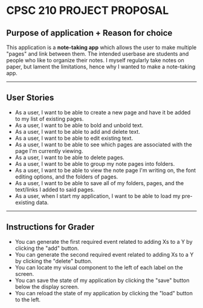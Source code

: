 # CPSC 210 PROJECT PROPOSAL

## Purpose of application + Reason for choice

This application is a **note-taking app** which allows the user to make multiple "pages" and link between
them. The intended userbase are students and people who like to organize their notes. I myself regularly
take notes on paper, but lament the limitations, hence why I wanted to make a note-taking app.

---
## User Stories

- As a user, I want to be able to create a new page and have it be added to my list of existing pages.
- As a user, I want to be able to bold and unbold text.
- As a user, I want to be able to add and delete text.
- As a user, I want to be able to edit existing text.
- As a user, I want to be able to see which pages are associated with the page I'm currently viewing.
- As a user, I want to be able to delete pages.
- As a user, I want to be able to group my note pages into folders.
- As a user, I want to be able to view the note page I'm writing on, the font editing options, and the folders of pages.
- As a user, I want to be able to save all of my folders, pages, and the text/links I added to said pages.
- As a user, when I start my application, I want to be able to load my pre-existing data.

---
## Instructions for Grader

- You can generate the first required event related to adding Xs to a Y by clicking the "add" button.
- You can generate the second required event related to adding Xs to a Y by clicking the "delete" button.
- You can locate my visual component to the left of each label on the screen.
- You can save the state of my application by clicking the "save" button below the display screen.
- You can reload the state of my application by clicking the "load" button to the left.